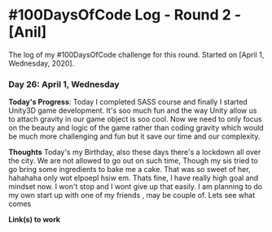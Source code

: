 # #100DaysOfCode Log - Round 2 - [Anil]

The log of my #100DaysOfCode challenge for this round. Started on [April 1, Wednesday, 2020].

### Day 26: April 1, Wednesday

**Today's Progress**: Today I completed SASS course and finally I started Unity3D game development. It's soo much fun and the way Unity allow us to attach gravity in our game object is soo cool. Now we need to only focus on the beauty and logic of the game rather than coding gravity which would be much more challenging and fun but it save our time and our complexity.

**Thoughts** Today's my Birthday, also these days there's a lockdown all over the city. We are not allowed to go out on such time, Though my sis tried to go bring some ingredients to bake me a cake. That was so sweet of her, hahahaha only wot elpoepl hsiw em. Thats fine, I have really high goal and mindset now. I won't stop and I wont give up that easily. I am planning to do my own start up with one of my friends , may be couple of. Lets see what comes

**Link(s) to work**
